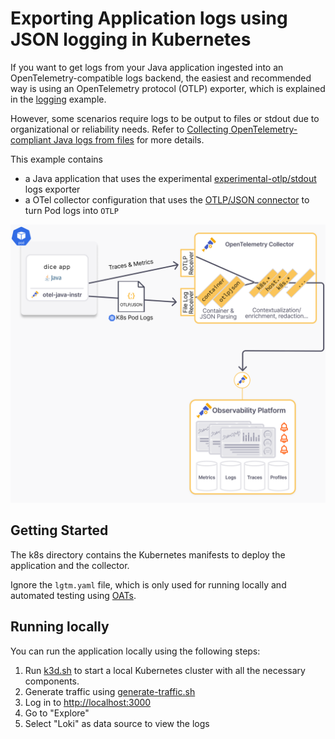 # Exporting Application logs using JSON logging in Kubernetes

If you want to get logs from your Java application ingested into an
OpenTelemetry-compatible logs backend, the easiest and recommended way is using
an OpenTelemetry protocol (OTLP) exporter,
which is explained in the [logging](../logging) example. 

However, some scenarios require logs
to be output to files or stdout due to organizational or reliability needs.
Refer to [Collecting OpenTelemetry-compliant Java logs from files](https://opentelemetry.io/blog/2024/collecting-otel-compliant-java-logs-from-files/) for more details.

This example contains

- a Java application that uses the experimental 
  [experimental-otlp/stdout](https://github.com/open-telemetry/opentelemetry-specification/blob/main/specification/configuration/sdk-environment-variables.md#in-development-exporter-selection) logs exporter
- a OTel collector configuration that uses the 
  [OTLP/JSON connector](https://github.com/open-telemetry/opentelemetry-collector-contrib/tree/main/connector/otlpjsonconnector) to turn Pod logs into `OTLP`


![OTLP/JSON Architecture](otlpjson-architecture.png)

## Getting Started

The k8s directory contains the Kubernetes manifests to deploy the application and the collector.

Ignore the `lgtm.yaml` file, which is only used for running locally and automated testing
using [OATs](https://github.com/grafana/oats).

## Running locally

You can run the application locally using the following steps:

1. Run [k3d.sh](./k3d.sh) to start a local Kubernetes cluster with all the necessary components.
2. Generate traffic using [generate-traffic.sh](./generate-traffic.sh)
3. Log in to [http://localhost:3000](http://localhost:3000)
4. Go to "Explore"
5. Select "Loki" as data source to view the logs
